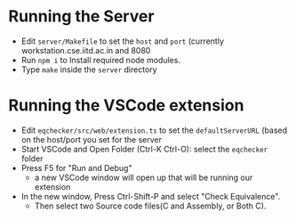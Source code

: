 # Running the Server

- Edit `server/Makefile` to set the `host` and `port` (currently workstation.cse.iitd.ac.in and 8080
- Run `npm i` to Install required node modules.
- Type `make` inside the `server` directory

# Running the VSCode extension

- Edit `eqchecker/src/web/extension.ts` to set the `defaultServerURL` (based on the host/port you set for the server
- Start VSCode and Open Folder (Ctrl-K Ctrl-O): select the `eqchecker` folder
- Press F5 for "Run and Debug"
  - a new VSCode window will open up that will be running our extension
- In the new window, Press Ctrl-Shift-P and select "Check Equivalence".
  - Then select two Source code files(C and Assembly, or Both C).
